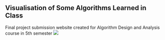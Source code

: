 ## Visualisation of Some Algorithms Learned in Class
Final project submission website created for Algorithm Design and Analysis course in 5th semester
<img src="https://i.ibb.co/CVwvsh5/ada.png" />

